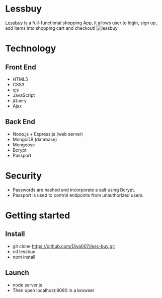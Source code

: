 # Lessbuy #
[Lessbuy](https://lessbuy.herokuapp.com/) is a full-functional shopping App, it allows user to login, sign up, add items into shopping cart and checkout!
![lessbuy](https://cloud.githubusercontent.com/assets/17839996/23920983/171efe70-08ba-11e7-9e06-a725d8183f74.jpg)
# Technology #
## Front End ##
- HTML5
- CSS3
- ejs
- JavaScript
- jQuery
- Ajax
## Back End ##
- Node.js + Express.js (web server)
- MongoDB (database)
- Mongoose
- Bcrypt
- Passport

# Security #
- Passwords are hashed and incorporate a salt using Bcrypt.
- Passport is used to control endpoints from unauthorized users.

# Getting started #
## Install ##
- git clone https://github.com/Diya007/less-buy.git
- cd lessbuy
- npm install
## Launch ##
- node server.js
- Then open localhost:8080 in a browser






